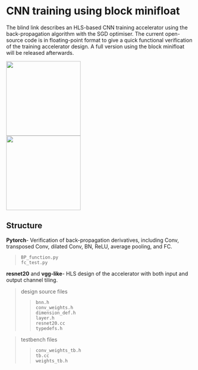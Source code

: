 # CNN training using block minifloat

The blind link describes an HLS-based CNN training accelerator using the back-propagation algorithm with the SGD optimiser. The current open-source code is in floating-point format to give a quick functional verification of the training accelerator design. A full version using the block minifloat will be released afterwards.

<!-- ![resnet20](https://github.com/chuliang007/resnet20_cifar-training/blob/main/resnet20/resnet_hw.png)
![vgg-like](https://github.com/chuliang007/resnet20_cifar-training/blob/main/vgg-like/vgg_hw.png) -->

<img src="https://github.com/chuliang007/resnet20_cifar-training/blob/main/resnet20/resnet_hw.png" width="200px"/><br/>
<img src="https://github.com/chuliang007/resnet20_cifar-training/blob/main/vgg-like/vgg_hw.png" width="200px"/><br/>

## Structure  

**Pytorch**- Verification of back-propagation derivatives, including Conv, transposed Conv, dilated Conv, BN, ReLU, average pooling, and FC.  

> ```BP_function.py``` <br>
> ```fc_test.py``` <br>


**resnet20** and **vgg-like**- HLS design of the accelerator with both input and output channel tiling.

> design source files    
>> ```bnn.h``` <br>
>> ```conv_weights.h``` <br>
>> ```dimension_def.h``` <br> 
>> ```layer.h``` <br>
>> ```resnet20.cc``` <br>
>> ```typedefs.h``` <br>

> testbench files
>> ```conv_weights_tb.h``` <br>
>> ```tb.cc``` <br>
>> ```weights_tb.h``` <br>


